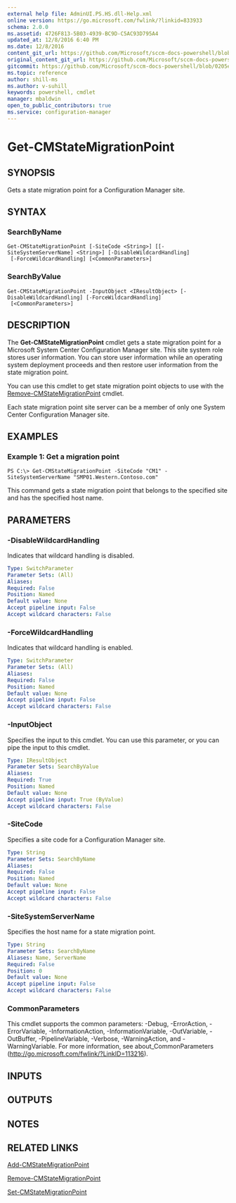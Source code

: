 ```yaml
---
external help file: AdminUI.PS.HS.dll-Help.xml
online version: https://go.microsoft.com/fwlink/?linkid=833933
schema: 2.0.0
ms.assetid: 4726F813-5B03-4939-BC9D-C5AC93D795A4
updated_at: 12/8/2016 6:40 PM
ms.date: 12/8/2016
content_git_url: https://github.com/Microsoft/sccm-docs-powershell/blob/live/sccm-cmdlets/ConfigurationManager/vlatest/Get-CMStateMigrationPoint.md
original_content_git_url: https://github.com/Microsoft/sccm-docs-powershell/blob/live/sccm-cmdlets/ConfigurationManager/vlatest/Get-CMStateMigrationPoint.md
gitcommit: https://github.com/Microsoft/sccm-docs-powershell/blob/0205e569abecf1b4e1b2b342947b87a3691b29a5/sccm-cmdlets/ConfigurationManager/vlatest/Get-CMStateMigrationPoint.md
ms.topic: reference
author: shill-ms
ms.author: v-suhill
keywords: powershell, cmdlet
manager: mbaldwin
open_to_public_contributors: true
ms.service: configuration-manager
---
```


# Get-CMStateMigrationPoint

## SYNOPSIS
Gets a state migration point for a Configuration Manager site.

## SYNTAX

### SearchByName
```
Get-CMStateMigrationPoint [-SiteCode <String>] [[-SiteSystemServerName] <String>] [-DisableWildcardHandling]
 [-ForceWildcardHandling] [<CommonParameters>]
```

### SearchByValue
```
Get-CMStateMigrationPoint -InputObject <IResultObject> [-DisableWildcardHandling] [-ForceWildcardHandling]
 [<CommonParameters>]
```

## DESCRIPTION
The **Get-CMStateMigrationPoint** cmdlet gets a state migration point for a Microsoft System Center Configuration Manager site.
This site system role stores user information.
You can store user information while an operating system deployment proceeds and then restore user information from the state migration point.

You can use this cmdlet to get state migration point objects to use with the [Remove-CMStateMigrationPoint](./Remove-CMStateMigrationPoint.md) cmdlet.

Each state migration point site server can be a member of only one System Center Configuration Manager site.

## EXAMPLES

### Example 1: Get a migration point
```
PS C:\> Get-CMStateMigrationPoint -SiteCode "CM1" -SiteSystemServerName "SMP01.Western.Contoso.com"
```

This command gets a state migration point that belongs to the specified site and has the specified host name.

## PARAMETERS

### -DisableWildcardHandling
Indicates that wildcard handling is disabled.

```yaml
Type: SwitchParameter
Parameter Sets: (All)
Aliases: 
Required: False
Position: Named
Default value: None
Accept pipeline input: False
Accept wildcard characters: False
```

### -ForceWildcardHandling
Indicates that wildcard handling is enabled.

```yaml
Type: SwitchParameter
Parameter Sets: (All)
Aliases: 
Required: False
Position: Named
Default value: None
Accept pipeline input: False
Accept wildcard characters: False
```

### -InputObject
Specifies the input to this cmdlet. 
You can use this parameter, or you can pipe the input to this cmdlet. 

```yaml
Type: IResultObject
Parameter Sets: SearchByValue
Aliases: 
Required: True
Position: Named
Default value: None
Accept pipeline input: True (ByValue)
Accept wildcard characters: False
```

### -SiteCode
Specifies a site code for a Configuration Manager site.

```yaml
Type: String
Parameter Sets: SearchByName
Aliases: 
Required: False
Position: Named
Default value: None
Accept pipeline input: False
Accept wildcard characters: False
```

### -SiteSystemServerName
Specifies the host name for a state migration point.

```yaml
Type: String
Parameter Sets: SearchByName
Aliases: Name, ServerName
Required: False
Position: 0
Default value: None
Accept pipeline input: False
Accept wildcard characters: False
```

### CommonParameters
This cmdlet supports the common parameters: -Debug, -ErrorAction, -ErrorVariable, -InformationAction, -InformationVariable, -OutVariable, -OutBuffer, -PipelineVariable, -Verbose, -WarningAction, and -WarningVariable. For more information, see about_CommonParameters (http://go.microsoft.com/fwlink/?LinkID=113216).

## INPUTS

## OUTPUTS

## NOTES

## RELATED LINKS

[Add-CMStateMigrationPoint](xref:ConfigurationManager/vlatest/Add-CMStateMigrationPoint.md)

[Remove-CMStateMigrationPoint](xref:ConfigurationManager/vlatest/Remove-CMStateMigrationPoint.md)

[Set-CMStateMigrationPoint](xref:ConfigurationManager/vlatest/Set-CMStateMigrationPoint.md)


